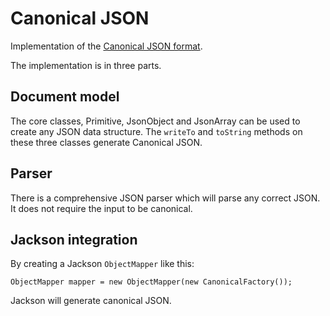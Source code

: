 # Canonical JSON

Implementation of the [Canonical JSON format](https://web.archive.org/web/20191120120802/http://gibson042.github.io/canonicaljson-spec/).

The implementation is in three parts.

## Document model
The core classes, Primitive, JsonObject and JsonArray can be used to create any
JSON data structure. The `writeTo` and `toString` methods on these three classes
generate Canonical JSON.

## Parser
There is a comprehensive JSON parser which will parse any correct JSON. It does
not require the input to be canonical.

## Jackson integration
By creating a Jackson `ObjectMapper` like this:

```
ObjectMapper mapper = new ObjectMapper(new CanonicalFactory());
```

Jackson will generate canonical JSON.